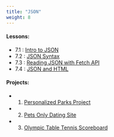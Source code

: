 ```yaml
---
title: "JSON"
weight: 8
---
```


#### Lessons:
 - 7.1 : [Intro to JSON](http://coding-for-the-web.lsupathways.org/7_unit_7/1_lesson_1/)
 - 7.2 : [JSON Syntax](http://coding-for-the-web.lsupathways.org/7_unit_7/2_lesson_2/)
 - 7.3 : [Reading JSON with Fetch API](http://coding-for-the-web.lsupathways.org/7_unit_7/3_lesson_3/)
 - 7.4 : [JSON and HTML](http://coding-for-the-web.lsupathways.org/7_unit_7/4_lesson_4/)
 
#### Projects: 
 - 1. [Personalized Parks Project](https://coding-for-the-web.lsupathways.org/7_unit_7/project_1/)
 - 2. [Pets Only Dating Site](https://coding-for-the-web.lsupathways.org/7_unit_7/project_2/)
 - 3. [Olympic Table Tennis Scoreboard](https://coding-for-the-web.lsupathways.org/7_unit_7/project_3/)
 